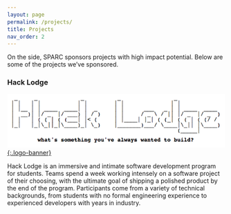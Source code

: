 ```yaml
---
layout: page
permalink: /projects/
title: Projects
nav_order: 2
---
```


On the side, SPARC sponsors projects with high impact potential. Below are some of the projects we’ve sponsored.

### Hack Lodge

[![hacklodge.org](/assets/images/hacklodge.png){:.logo-banner}]({{"https://hacklodge.org/"}})

Hack Lodge is an immersive and intimate software development program for students. Teams spend a week working intensely on a software project of their choosing, with the ultimate goal of shipping a polished product by the end of the program. Participants come from a variety of technical backgrounds, from students with no formal engineering experience to experienced developers with years in industry.
